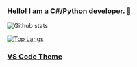 ### Hello! I am a C#/Python developer. 👋

![Github stats](https://github-readme-stats.vercel.app/api?username=D1og0&count_private=true&show_icons=true&include_all_commits=true&theme=midnight-purple)

[![Top Langs](https://github-readme-stats.vercel.app/api/top-langs/?username=D1og0&count_private=true&layout=donut&theme=midnight-purple)](https://github.com/anuraghazra/github-readme-stats)

### [VS Code Theme](https://marketplace.visualstudio.com/items?itemName=zhuangtongfa.Material-theme)
